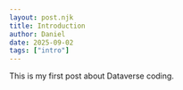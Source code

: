 ```yaml
---
layout: post.njk
title: Introduction
author: Daniel
date: 2025-09-02
tags: ["intro"]
---
```


This is my first post about Dataverse coding.